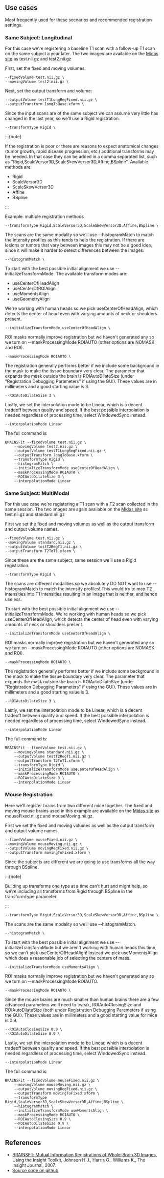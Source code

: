 ```{include} ../../_moduledescriptions/BRAINSFitOverview.md
```

```{include} ../../_moduledescriptions/BRAINSFitParameters.md
```

## Use cases

Most frequently used for these scenarios and recommended registration settings.

### Same Subject: Longitudinal

For this case we're registering a baseline T1 scan with a follow-up T1 scan on the same subject a year later.  The two images are available on the [Midas site](http://midas.kitware.com/item/view/483) as test.nii.gz and test2.nii.gz

First, set the fixed and moving volumes:

    --fixedVolume test.nii.gz \
    --movingVolume test2.nii.gz \

Next, set the output transform and volume:

    --outputVolume testT1LongRegFixed.nii.gz \
    --outputTransform longToBase.xform \

Since the input scans are of the same subject we can assume very little has changed in the last year, so we'll use a Rigid registration.

    --transformType Rigid \

:::{note}

If the registration is poor or there are reasons to expect anatomical changes (tumor growth, rapid disease progression, etc.) additional transforms may be needed.  In that case they can be added in a comma separated list, such as "Rigid,ScaleVersor3D,ScaleSkewVersor3D,Affine,BSpline". Available methods are:
- Rigid
- ScaleVersor3D
- ScaleSkewVersor3D
- Affine
- BSpline

:::

Example: multiple registration methods

    --transformType Rigid,ScaleVersor3D,ScaleSkewVersor3D,Affine,BSpline \

The scans are the same modality so we'll use --histogramMatch to match the intensity profiles as this tends to help the registration.  If there are lesions or tumors that vary between images this may not be a good idea, since it will make it harder to detect differences between the images.

    --histogramMatch \

To start with the best possible initial alignment we use --initializeTransformMode. The available transform modes are:
- useCenterOfHeadAlign
- useCenterOfROIAlign
- useMomentsAlign
- useGeometryAlign

We're working with human heads so we pick useCenterOfHeadAlign, which detects the center of head even with varying amounts of neck or shoulders present.

    --initializeTransformMode useCenterOfHeadAlign \

ROI masks normally improve registration but we haven't generated any so we turn on --maskProcessingMode ROIAUTO (other options are NOMASK and ROI).

    --maskProcessingMode ROIAUTO \

The registration generally performs better if we include some background in the mask to make the tissue boundary very clear.  The parameter that expands the mask outside the brain is ROIAutoDilateSize (under "Registration Debugging Parameters" if using the GUI).  These values are in millimeters and a good starting value is 3.

    --ROIAutoDilateSize 3 \

Lastly, we set the interpolation mode to be Linear, which is a decent tradeoff between quality and speed.  If the best possible interpolation is needed regardless of processing time, select WindowedSync instead.

    --interpolationMode Linear

The full command is:

```console
BRAINSFit --fixedVolume test.nii.gz \
    --movingVolume test2.nii.gz \
    --outputVolume testT1LongRegFixed.nii.gz \
    --outputTransform longToBase.xform \
    --transformType Rigid \
    --histogramMatch \
    --initializeTransformMode useCenterOfHeadAlign \
    --maskProcessingMode ROIAUTO \
    --ROIAutoDilateSize 3 \
    --interpolationMode Linear
```


### Same Subject: MultiModal

For this use case we're registering a T1 scan with a T2 scan collected in the same session.  The two images are again available on the [Midas site](http://midas.kitware.com/item/view/483) as test.nii.gz and standard.nii.gz

First we set the fixed and moving volumes as well as the output transform and output volume names.

    --fixedVolume test.nii.gz \
    --movingVolume standard.nii.gz \
    --outputVolume testT2RegT1.nii.gz \
    --outputTransform T2ToT1.xform \

Since these are the same subject, same session we'll use a Rigid registration.

    --transformType Rigid \

The scans are different modalities so we absolutely DO NOT want to use --histogramMatch to match the intensity profiles! This would try to map T2 intensities into T1 intensities resulting in an image that is neither, and hence useless.

To start with the best possible initial alignment we use --initializeTransformMode. We're working with human heads so we pick useCenterOfHeadAlign, which detects the center of head even with varying amounts of neck or shoulders present.

    --initializeTransformMode useCenterOfHeadAlign \

ROI masks normally improve registration but we haven't generated any so we turn on --maskProcessingMode ROIAUTO (other options are NOMASK and ROI).

    --maskProcessingMode ROIAUTO \

The registration generally performs better if we include some background in the mask to make the tissue boundary very clear.  The parameter that expands the mask outside the brain is ROIAutoDilateSize (under "Registration Debugging Parameters" if using the GUI).  These values are in millimeters and a good starting value is 3.

    --ROIAutoDilateSize 3 \

Lastly, we set the interpolation mode to be Linear, which is a decent tradeoff between quality and speed.  If the best possible interpolation is needed regardless of processing time, select WindowedSync instead.

    --interpolationMode Linear


The full command is:

```console
BRAINSFit --fixedVolume test.nii.gz \
    --movingVolume standard.nii.gz \
    --outputVolume testT2RegT1.nii.gz \
    --outputTransform T2ToT1.xform \
    --transformType Rigid \
    --initializeTransformMode useCenterOfHeadAlign \
    --maskProcessingMode ROIAUTO \
    --ROIAutoDilateSize 3 \
    --interpolationMode Linear
```

### Mouse Registration

Here we'll register brains from two different mice together.  The fixed and moving mouse brains used in this example are available on the [Midas site](http://midas.kitware.com/item/view/483) as mouseFixed.nii.gz and mouseMoving.nii.gz.

First we set the fixed and moving volumes as well as the output transform and output volume names.

    --fixedVolume mouseFixed.nii.gz \
    --movingVolume mouseMoving.nii.gz \
    --outputVolume movingRegFixed.nii.gz \
    --outputTransform movingToFixed.xform \

Since the subjects are different we are going to use transforms all the way through BSpline.

:::{note}

Building up transforms one type at a time can't hurt and might help, so we're including all transforms from Rigid through BSpline in the transformType parameter.

:::

    --transformType Rigid,ScaleVersor3D,ScaleSkewVersor3D,Affine,BSpline \

The scans are the same modality so we'll use --histogramMatch.

    --histogramMatch \

To start with the best possible initial alignment we use --initializeTransformMode but we aren't working with human heads this time, so we can't pick useCenterOfHeadAlign! Instead we pick useMomentsAlign which does a reasonable job of selecting the centers of mass.

    --initializeTransformMode useMomentsAlign \

ROI masks normally improve registration but we haven't generated any so we turn on --maskProcessingMode ROIAUTO.

    --maskProcessingMode ROIAUTO \

Since the mouse brains are much smaller than human brains there are a few advanced parameters we'll need to tweak, ROIAutoClosingSize and ROIAutoDilateSize (both under Registration Debugging Parameters if using the GUI).  These values are in millimeters and a good starting value for mice is 0.9.

    --ROIAutoClosingSize 0.9 \
    --ROIAutoDilateSize 0.9 \

Lastly, we set the interpolation mode to be Linear, which is a decent tradeoff between quality and speed.  If the best possible interpolation is needed regardless of processing time, select WindowedSync instead.

    --interpolationMode Linear

The full command is:
```console
BRAINSFit --fixedVolume mouseFixed.nii.gz \
    --movingVolume mouseMoving.nii.gz \
    --outputVolume movingRegFixed.nii.gz \
    --outputTransform movingToFixed.xform \
    --transformType Rigid,ScaleVersor3D,ScaleSkewVersor3D,Affine,BSpline \
    --histogramMatch \
    --initializeTransformMode useMomentsAlign \
    --maskProcessingMode ROIAUTO \
    --ROIAutoClosingSize 0.9 \
    --ROIAutoDilateSize 0.9 \
    --interpolationMode Linear
```

## References

- [BRAINSFit: Mutual Information Registrations of Whole-Brain 3D Images](http://hdl.handle.net/1926/1291), Using the Insight Toolkit, Johnson H.J., Harris G., Williams K., The Insight Journal, 2007.
- [Source code on github](https://github.com/BRAINSia/BRAINSStandAlone/tree/master/BRAINSFit)
